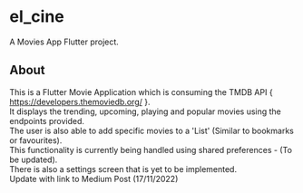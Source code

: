 # el_cine

A Movies App Flutter project.

## About

This is a Flutter Movie Application which is consuming the TMDB API { https://developers.themoviedb.org/ }. </br>
It displays the trending, upcoming, playing and popular movies using the endpoints provided. </br>
The user is also able to add specific movies to a 'List' (Similar to bookmarks or favourites). </br>
This functionality is currently being handled using shared preferences - (To be updated). </br>
There is also a settings screen that is yet to be implemented. </br>
Update with link to Medium Post (17/11/2022)
